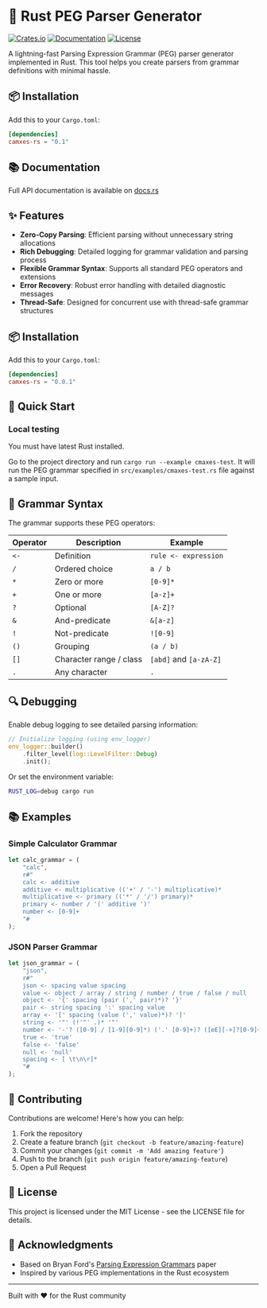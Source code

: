 # 🚀 Rust PEG Parser Generator

[![Crates.io](https://img.shields.io/crates/v/camxes-rs)](https://crates.io/crates/camxes-rs)
[![Documentation](https://docs.rs/camxes-rs/badge.svg)](https://docs.rs/camxes-rs)
[![License](https://img.shields.io/crates/l/camxes-rs)](LICENSE)

A lightning-fast Parsing Expression Grammar (PEG) parser generator implemented in Rust. This tool helps you create parsers from grammar definitions with minimal hassle.

## 📦 Installation

Add this to your `Cargo.toml`:

```toml
[dependencies]
camxes-rs = "0.1"
```

## 📚 Documentation

Full API documentation is available on [docs.rs](https://docs.rs/camxes-rs)

## ✨ Features

- **Zero-Copy Parsing**: Efficient parsing without unnecessary string allocations
- **Rich Debugging**: Detailed logging for grammar validation and parsing process
- **Flexible Grammar Syntax**: Supports all standard PEG operators and extensions
- **Error Recovery**: Robust error handling with detailed diagnostic messages
- **Thread-Safe**: Designed for concurrent use with thread-safe grammar structures

## 📦 Installation

Add this to your `Cargo.toml`:

```toml
[dependencies]
camxes-rs = "0.0.1"
```

## 🚦 Quick Start

### Local testing

You must have latest Rust installed.

Go to the project directory and run `cargo run --example cmaxes-test`.
It will run the PEG grammar specified in `src/examples/cmaxes-test.rs` file against a sample input.


<!-- Here's a simple example that parses a basic grammar:

```rust
use camxes_rs::peg::grammar::PEG;

fn main() {
    // Define your grammar
    let grammar = (
        "expression",  // Start rule
        r#"
        expression <- term (('+' / '-') term)*
        term <- factor (('*' / '/') factor)*
        factor <- number / '(' expression ')'
        number <- [0-9]+ 
        "#
    );

    // Create parser
    let parser = PEG::new(grammar.0, grammar.1).unwrap();
    
    // Parse input
    let result = parser.parse("2+3*4");
    println!("{:#?}", result);
}
``` -->

## 🔧 Grammar Syntax

The grammar supports these PEG operators:

| Operator | Description | Example |
|----------|-------------|---------|
| `<-`     | Definition | `rule <- expression` |
| `/`      | Ordered choice | `a / b` |
| `*`      | Zero or more | `[0-9]*` |
| `+`      | One or more | `[a-z]+` |
| `?`      | Optional | `[A-Z]?` |
| `&`      | And-predicate | `&[a-z]` |
| `!`      | Not-predicate | `![0-9]` |
| `()`     | Grouping | `(a / b)` |
| `[]`     | Character range / class | `[abd]` and `[a-zA-Z]` |
| `.`      | Any character | `.` |

## 🔍 Debugging

Enable debug logging to see detailed parsing information:

```rust
// Initialize logging (using env_logger)
env_logger::builder()
    .filter_level(log::LevelFilter::Debug)
    .init();
```

Or set the environment variable:
```bash
RUST_LOG=debug cargo run
```

## 📚 Examples

### Simple Calculator Grammar
```rust
let calc_grammar = (
    "calc",
    r#"
    calc <- additive
    additive <- multiplicative (('+' / '-') multiplicative)*
    multiplicative <- primary (('*' / '/') primary)*
    primary <- number / '(' additive ')'
    number <- [0-9]+ 
    "#
);
```

### JSON Parser Grammar
```rust
let json_grammar = (
    "json",
    r#"
    json <- spacing value spacing
    value <- object / array / string / number / true / false / null
    object <- '{' spacing (pair (',' pair)*)? '}' 
    pair <- string spacing ':' spacing value
    array <- '[' spacing (value (',' value)*)? ']'
    string <- '"' (!'"' .)* '"'
    number <- '-'? ([0-9] / [1-9][0-9]*) ('.' [0-9]+)? ([eE][-+]?[0-9]+)?
    true <- 'true'
    false <- 'false'
    null <- 'null'
    spacing <- [ \t\n\r]*
    "#
);
```

## 🤝 Contributing

Contributions are welcome! Here's how you can help:

1. Fork the repository
2. Create a feature branch (`git checkout -b feature/amazing-feature`)
3. Commit your changes (`git commit -m 'Add amazing feature'`)
4. Push to the branch (`git push origin feature/amazing-feature`)
5. Open a Pull Request

## 📄 License

This project is licensed under the MIT License - see the LICENSE file for details.

## 🙏 Acknowledgments

- Based on Bryan Ford's [Parsing Expression Grammars](https://bford.info/pub/lang/peg.pdf) paper
- Inspired by various PEG implementations in the Rust ecosystem

---

Built with ❤️ for the Rust community
